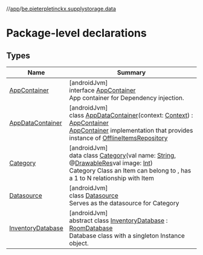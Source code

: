 //[app](../../index.md)/[be.pieterpletinckx.supplystorage.data](index.md)

# Package-level declarations

## Types

| Name | Summary |
|---|---|
| [AppContainer](-app-container/index.md) | [androidJvm]<br>interface [AppContainer](-app-container/index.md)<br>App container for Dependency injection. |
| [AppDataContainer](-app-data-container/index.md) | [androidJvm]<br>class [AppDataContainer](-app-data-container/index.md)(context: [Context](https://developer.android.com/reference/kotlin/android/content/Context.html)) : [AppContainer](-app-container/index.md)<br>[AppContainer](-app-container/index.md) implementation that provides instance of [OfflineItemsRepository](../be.pieterpletinckx.supplystorage.data.item/-offline-items-repository/index.md) |
| [Category](-category/index.md) | [androidJvm]<br>data class [Category](-category/index.md)(val name: [String](https://kotlinlang.org/api/latest/jvm/stdlib/kotlin/-string/index.html), @[DrawableRes](https://developer.android.com/reference/kotlin/androidx/annotation/DrawableRes.html)val image: [Int](https://kotlinlang.org/api/latest/jvm/stdlib/kotlin/-int/index.html))<br>Category Class an Item can belong to , has a 1 to N relationship with Item |
| [Datasource](-datasource/index.md) | [androidJvm]<br>class [Datasource](-datasource/index.md)<br>Serves as the datasource for Category |
| [InventoryDatabase](-inventory-database/index.md) | [androidJvm]<br>abstract class [InventoryDatabase](-inventory-database/index.md) : [RoomDatabase](https://developer.android.com/reference/kotlin/androidx/room/RoomDatabase.html)<br>Database class with a singleton Instance object. |
